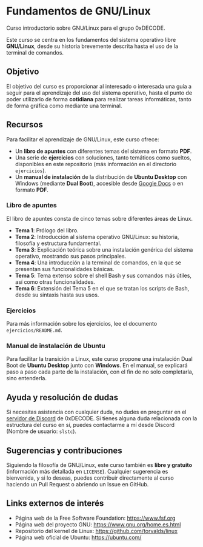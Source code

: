 # Fundamentos de GNU/Linux
Curso introductorio sobre GNU/Linux para el grupo 0xDECODE.

Este curso se centra en los fundamentos del sistema operativo libre **GNU/Linux**, desde su historia brevemente descrita hasta el uso de la terminal de comandos.

## Objetivo
El objetivo del curso es proporcionar al interesado o interesada una guía a seguir para el aprendizaje del uso del sistema operativo, hasta el punto de poder utilizarlo de forma **cotidiana** para realizar tareas informáticas, tanto de forma gráfica como mediante una terminal.

## Recursos
Para facilitar el aprendizaje de GNU/Linux, este curso ofrece:

- Un **libro de apuntes** con diferentes temas del sistema en formato **PDF**.
- Una serie de **ejercicios** con soluciones, tanto temáticos como sueltos, disponibles en este repositorio (más información en el directorio `ejercicios`).
- Un **manual de instalación** de la distribución de **Ubuntu Desktop** con Windows (mediante **Dual Boot**), accesible desde [Google Docs](https://docs.google.com/document/d/1W6Rq2tVAha_787HKFZK8qvAA6RqIss2WUu_ikEVuFsY/edit?usp=sharing) o en formato **PDF**.

### Libro de apuntes
El libro de apuntes consta de cinco temas sobre diferentes áreas de Linux.

- **Tema 1**: Prólogo del libro.
- **Tema 2**: Introducción al sistema operativo GNU/Linux: su historia, filosofía y estructura fundamental.
- **Tema 3**: Explicación teórica sobre una instalación genérica del sistema operativo, mostrando sus pasos principales.
- **Tema 4**: Una introducción a la terminal de comandos, en la que se presentan sus funcionalidades básicas.
- **Tema 5**: Tema extenso sobre el shell Bash y sus comandos más útiles, así como otras funcionalidades.
- **Tema 6**: Extensión del Tema 5 en el que se tratan los scripts de Bash, desde su sintaxis hasta sus usos.

### Ejercicios
Para más información sobre los ejercicios, lee el documento `ejercicios/README.md`.

### Manual de instalación de Ubuntu
Para facilitar la transición a Linux, este curso propone una instalación Dual Boot de **Ubuntu Desktop** junto con **Windows**. En el manual, se explicará paso a paso cada parte de la instalación, con el fin de no solo completarla, sino entenderla.

## Ayuda y resolución de dudas
Si necesitas asistencia con cualquier duda, no dudes en preguntar en el [servidor de Discord](https://discord.gg/2qPvfCxD9U) de 0xDECODE. Si tienes alguna duda relacionada con la estructura del curso en sí, puedes contactarme a mí desde Discord (Nombre de usuario: `slstc`).

## Sugerencias y contribuciones
Siguiendo la filosofía de GNU/Linux, este curso también es **libre y gratuito** (información más detallada en `LICENSE`). Cualquier sugerencia es bienvenida, y si lo deseas, puedes contribuir directamente al curso haciendo un Pull Request o abriendo un Issue en GitHub.

## Links externos de interés
- Página web de la Free Software Foundation: https://www.fsf.org
- Página web del proyecto GNU: https://www.gnu.org/home.es.html
- Repositorio del kernel de Linux: https://github.com/torvalds/linux
- Página web oficial de Ubuntu: https://ubuntu.com/
